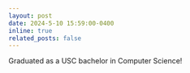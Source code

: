 ```yaml
---
layout: post
date: 2024-5-10 15:59:00-0400
inline: true
related_posts: false
---
```


Graduated as a USC bachelor in Computer Science!
